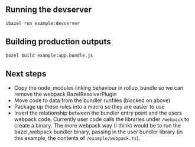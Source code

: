 ## Running the devserver

```bash
ibazel run example:devserver
```

## Building production outputs

```bash
bazel build example:app.bundle.js
```

## Next steps

- Copy the node_modules linking behaviour in rollup_bundle so we can remove the webpack BazelResolverPlugin
- Move code to data from the bundler runfiles (blocked on above)
- Package up these rules into a macro so they are easier to use
- Invert the relationship between the bundler entry point and the users webpack code. Currently user code calls the libraries under `/webpack` to create a binary. The more webpack way (I think) would be to run the bazel_webpack bundler binary, passing in the user bundler library (in this example, the contents of `/example/webpack.ts`).
